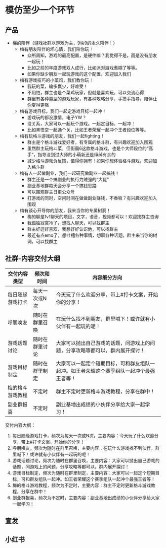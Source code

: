 # 模仿至少一个环节

## 产品

- 梅的陪伴（游戏社群以游戏为主，9块9的永久陪伴！）
    - 梅有朋友陪伴的坏心情，我们陪你玩！
        - 众所周知，游戏的最高配置，是硬件嘛？我觉得不是，而是没有朋友一起玩！
        - 比如之前的年度游戏双人成行，比如派对游戏煮糊了等等。
        - 如果你缺少朋友一起玩游戏的这个配置，欢迎加入我们
    - 梅有游戏技巧的小菜鸡，我们教你玩！
        - 我玩的菜，输多赢少，好难受！
        - 不用怕，群主也是个菜鸡玩家，但就是喜欢玩，可以交流心得
        - 群里有各种类型的游戏玩家，有各种攻略分享，手摸手指导，陪伴让你变得更强
    - 梅有游戏目标，我们一起定游戏目标一起冲！
        - 游戏玩的都没激情，电子YW？
        - 没关系，大家可以一起玩个游戏，一起定目标，一起冲！
        - 比如黑悟空一起通个关，比如王者荣耀一起冲个王者段位等等。
    - 梅有玩格斗游戏的朋友，我们一起fighting！
        - 群主是个格斗游戏爱好者，有专属的格斗群，有兴趣欢迎加入围观
        - 虽然群主玩格斗菜，但街霸6这款格斗游戏，也是个大师段位的“高手”，指导没到过大师的小萌新还是绰绰有余的
        - 减少格斗游戏负反馈，值得你拥有！如果你想体验格斗游戏，欢迎加入格斗群
    - 梅有人一起做副业，我们一起研究做副业一起搞钱！
        - 群主还是一个搞副业的执行力贼强的“大佬”
        - 副业基地群每天会分享一个搞钱思路
        - 可以围观群主日更公众号
        - 打游戏的同时，空闲时间在做做副业赚钱，不香嘛？有兴趣欢迎加入围观
    - 梅有谈心开导你的朋友，我来当你的专属树洞！
        - 梅的聊是1v1聊天的项目，文字，语音，视频都可以！欢迎找群主咨询
        - 我孤独寂寞冷了，想找人聊天，可以找群主
        - 群主好逗好喜欢，我想好好认识他，可以找群主
        - 最近有点emo了，想吐槽各种事情，想聊各种话题，群主来当你的树洞，可以找群主
    

## 社群-内容交付大纲



| 交付内容类型     | 频次和时间     | 内容细分方向                                                 |
| ---------------- | -------------- | ------------------------------------------------------------ |
| 每日随缘游戏打卡 | 每天一次或N次  | 今天玩了什么欢迎分享，带上#打卡文案，开始你的分享！          |
| 呼朋唤友         | 随时在群里召唤 | 在玩什么找不到朋友，群里喊下！或许就有小伙伴有一起玩的呢！   |
| 游戏话题讨论     | 随时在群里讨论 | 大家可以抛出自己游戏的话题，问游戏上的问题，分享攻略等都可以，群内展开探讨！ |
| 游戏目标制定     | 随时在群里制定 | 大家可以一起定个短期目标，可和群友组队一起冲。如王者荣耀这个赛季组队一起冲个最强王者等！ |
| 梅的格斗游戏教程 | 不定时         | 群主不定时更新格斗游戏教程，分享在群中！                     |
| 副业群报喜       | 不定时         | 副业基地出成绩的小伙伴分享给大家一起学习！                   |


交付内容大纲：

1. 每日随缘游戏打卡，频次为每天一次或N次，主要内容：今天玩了什么欢迎分享，带上#打卡文案，开始你的分享！
2. 呼朋唤友，频次为随时在群里召唤，主要内容：在玩什么游戏找不到伙伴，群里喊下！或许就有小伙伴有一起玩的呢！
3. 游戏话题讨论，频次为随时在群里召唤，主要内容：大家可以抛出自己游戏的话题，问游戏上的问题，分享攻略等都可以，群内展开探讨！
4. 游戏目标制定，频次为随时在群里制定，主要内容：大家可以一起定个短期目标，可和群友组队一起冲。如王者荣耀这个赛季组队一起冲个最强王者等！
5. 梅的格斗游戏教程，频次为不定时，主要内容：群主不定时更新格斗游戏教程，分享在群中！
6. 副业群报喜，频次为不定时，主要内容：副业基地出成绩的小伙伴分享给大家一起学习！  


## 宣发

## 小红书